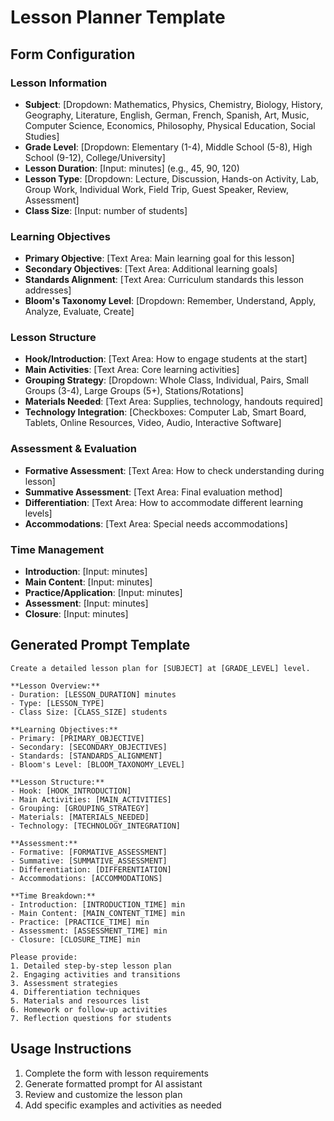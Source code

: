 # Lesson Planner Template

## Form Configuration

### Lesson Information
- **Subject**: [Dropdown: Mathematics, Physics, Chemistry, Biology, History, Geography, Literature, English, German, French, Spanish, Art, Music, Computer Science, Economics, Philosophy, Physical Education, Social Studies]
- **Grade Level**: [Dropdown: Elementary (1-4), Middle School (5-8), High School (9-12), College/University]
- **Lesson Duration**: [Input: minutes] (e.g., 45, 90, 120)
- **Lesson Type**: [Dropdown: Lecture, Discussion, Hands-on Activity, Lab, Group Work, Individual Work, Field Trip, Guest Speaker, Review, Assessment]
- **Class Size**: [Input: number of students]

### Learning Objectives
- **Primary Objective**: [Text Area: Main learning goal for this lesson]
- **Secondary Objectives**: [Text Area: Additional learning goals]
- **Standards Alignment**: [Text Area: Curriculum standards this lesson addresses]
- **Bloom's Taxonomy Level**: [Dropdown: Remember, Understand, Apply, Analyze, Evaluate, Create]

### Lesson Structure
- **Hook/Introduction**: [Text Area: How to engage students at the start]
- **Main Activities**: [Text Area: Core learning activities]
- **Grouping Strategy**: [Dropdown: Whole Class, Individual, Pairs, Small Groups (3-4), Large Groups (5+), Stations/Rotations]
- **Materials Needed**: [Text Area: Supplies, technology, handouts required]
- **Technology Integration**: [Checkboxes: Computer Lab, Smart Board, Tablets, Online Resources, Video, Audio, Interactive Software]

### Assessment & Evaluation
- **Formative Assessment**: [Text Area: How to check understanding during lesson]
- **Summative Assessment**: [Text Area: Final evaluation method]
- **Differentiation**: [Text Area: How to accommodate different learning levels]
- **Accommodations**: [Text Area: Special needs accommodations]

### Time Management
- **Introduction**: [Input: minutes]
- **Main Content**: [Input: minutes]
- **Practice/Application**: [Input: minutes]
- **Assessment**: [Input: minutes]
- **Closure**: [Input: minutes]

## Generated Prompt Template

```
Create a detailed lesson plan for [SUBJECT] at [GRADE_LEVEL] level.

**Lesson Overview:**
- Duration: [LESSON_DURATION] minutes
- Type: [LESSON_TYPE]
- Class Size: [CLASS_SIZE] students

**Learning Objectives:**
- Primary: [PRIMARY_OBJECTIVE]
- Secondary: [SECONDARY_OBJECTIVES]
- Standards: [STANDARDS_ALIGNMENT]
- Bloom's Level: [BLOOM_TAXONOMY_LEVEL]

**Lesson Structure:**
- Hook: [HOOK_INTRODUCTION]
- Main Activities: [MAIN_ACTIVITIES]
- Grouping: [GROUPING_STRATEGY]
- Materials: [MATERIALS_NEEDED]
- Technology: [TECHNOLOGY_INTEGRATION]

**Assessment:**
- Formative: [FORMATIVE_ASSESSMENT]
- Summative: [SUMMATIVE_ASSESSMENT]
- Differentiation: [DIFFERENTIATION]
- Accommodations: [ACCOMMODATIONS]

**Time Breakdown:**
- Introduction: [INTRODUCTION_TIME] min
- Main Content: [MAIN_CONTENT_TIME] min
- Practice: [PRACTICE_TIME] min
- Assessment: [ASSESSMENT_TIME] min
- Closure: [CLOSURE_TIME] min

Please provide:
1. Detailed step-by-step lesson plan
2. Engaging activities and transitions
3. Assessment strategies
4. Differentiation techniques
5. Materials and resources list
6. Homework or follow-up activities
7. Reflection questions for students
```

## Usage Instructions

1. Complete the form with lesson requirements
2. Generate formatted prompt for AI assistant
3. Review and customize the lesson plan
4. Add specific examples and activities as needed 